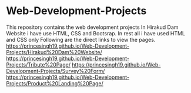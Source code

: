# Web-Development-Projects
This repository contains the web development projects
In Hirakud Dam Website i have use HTML, CSS and Bootsrap.
In rest all i have used HTML and CSS only
Following are the direct links to view the pages.
https://princesingh19.github.io/Web-Development-Projects/Hirakud%20Dam%20Website/
https://princesingh19.github.io/Web-Development-Projects/Tribute%20Page/
https://princesingh19.github.io/Web-Development-Projects/Survey%20Form/
https://princesingh19.github.io/Web-Development-Projects/Product%20Landing%20Page/
